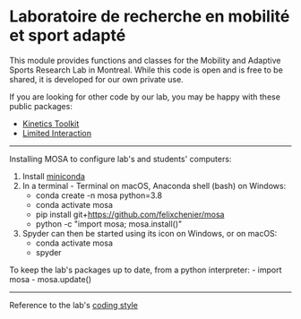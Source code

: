 Laboratoire de recherche en mobilité et sport adapté
====================================================

This module provides functions and classes for the Mobility and Adaptive
Sports Research Lab in Montreal. While this code is open and is free to be
shared, it is developed for our own private use.

If you are looking for other code by our lab, you may be happy with these
public packages:

- [Kinetics Toolkit](https://github.com/felixchenier/kineticstoolkit)
- [Limited Interaction](https://github.com/felixchenier/limitedinteraction)

----------------------------------------

Installing MOSA to configure lab's and students' computers:

1. Install [miniconda](https://docs.conda.io/en/latest/miniconda.html)
2. In a terminal - Terminal on macOS, Anaconda shell (bash) on Windows:
    - conda create -n mosa python=3.8
    - conda activate mosa
    - pip install git+https://github.com/felixchenier/mosa
    - python -c "import mosa; mosa.install()"
3. Spyder can then be started using its icon on Windows, or on macOS:
    - conda activate mosa
    - spyder

To keep the lab's packages up to date, from a python interpreter:
    - import mosa
    - mosa.update()

----------------------------------------

Reference to the lab's [coding style](coding_style/coding_style.md)
